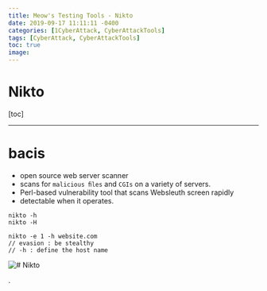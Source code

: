 ```yaml
---
title: Meow's Testing Tools - Nikto
date: 2019-09-17 11:11:11 -0400
categories: [1CyberAttack, CyberAttackTools]
tags: [CyberAttack, CyberAttackTools]
toc: true
image:
---
```


# Nikto

[toc]

---

# bacis

- open source web server scanner 
- scans for `malicious ﬁles` and `CGIs` on a variety of servers. 
- Perl-based vulnerability tool that scans Websleuth screen rapidly
- detectable when it operates.

```
nikto -h
nikto -H

nikto -e 1 -h website.com
// evasion : be stealthy
// -h : define the host name
```


![# Nikto](https://i.imgur.com/yn1QiUC.png)

.